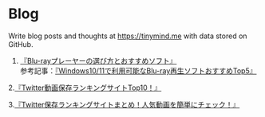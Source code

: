 # Blog

Write blog posts and thoughts at https://tinymind.me with data stored on GitHub.

1. <a href="https://tinymind.me/blog/blu-ray%E3%83%97%E3%83%AC%E3%83%BC%E3%83%A4%E3%83%BC%E3%81%AE%E9%81%B8%E3%81%B3%E6%96%B9%E3%81%A8%E3%81%8A%E3%81%99%E3%81%99%E3%82%81%E3%82%BD%E3%83%95%E3%83%88">『Blu-rayプレーヤーの選び方とおすすめソフト』</a><br>
参考記事：[『Windows10/11で利用可能なBlu-ray再生ソフトおすすめTop5』](https://www.leawo.org/jp/tips/blu-ray-player-1354.html)

2.[『Twitter動画保存ランキングサイトTop10！』](https://www.leawo.org/jp/tips/twitter-video-saving-ranking-1354.html?utm_source=github&utm_medium=post&utm_campaign=1354)

3.[『Twitter保存ランキングサイトまとめ！人気動画を簡単にチェック！』](https://www.cleverget.jp/twitter-save-ranking-1354.html?utm_source=github&utm_medium=post&utm_campaign=1354)

